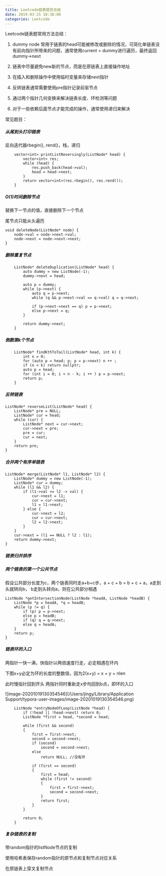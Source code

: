 ```yaml
---
title: Leetcode链表题目总结
date: 2019-03-25 10:38:08
categories: Leetcode
---
```


Leetcode链表题常用方法总结：

1. dummy node 常用于链表的head可能被修改或删除的情况，可简化单链表没有前向指针所带来的问题，通常使用current = dummy进行遍历，最终返回 dummy->next

   

2. 链表中尽量避免new新的节点，而是在原链表上直接操作地址

   

3. 在插入和删除操作中使用临时变量来存储next指针

   

4. 反转链表通常需要使用pre指针记录前驱节点

   

5. 通过两个指针几何变换来解决链表长度、环检测等问题

   

6. 对于一些依赖后面节点才能完成的操作，通常使用递归来解决



常见题目：

##### 从尾到头打印链表

反向迭代器rbegin(), rend()，栈，递归

```
    vector<int> printListReversingly(ListNode* head) {
        vector<int> res;
        while (head) {
            res.push_back(head->val);
            head = head->next;
        }
        return vector<int>(res.rbegin(), res.rend());
    }
```



##### O(1)时间删除节点

替换下一节点的值，直接删除下一个节点

尾节点只能从头遍历

```
void deleteNode(ListNode* node) {
	node->val = node->next->val;
	node->next = node->next->next;
}
```



##### 删除重复节点

```
    ListNode* deleteDuplication(ListNode* head) {
        auto dummy = new ListNode(-1);
        dummy->next = head;

        auto p = dummy;
        while (p->next) {
            auto q = p->next;
            while (q && p->next->val == q->val) q = q->next;

            if (p->next->next == q) p = p->next;
            else p->next = q;
        }

        return dummy->next;
    }
```



##### 倒数第k个节点

```
    ListNode* findKthToTail(ListNode* head, int k) {
        int n = 0;
        for (auto p = head; p; p = p->next) n ++ ;
        if (n < k) return nullptr;
        auto p = head;
        for (int i = 0; i < n - k; i ++ ) p = p->next;
        return p;
    }
```



##### 反转链表

```
ListNode* reverseList(ListNode* head) {
    ListNode* pre = NULL;
    ListNode* cur = head;
    while (cur) {
        ListNode* next = cur->next;
        cur->next = pre;
        pre = cur;
        cur = next;
    }
    return pre;
}
```

##### 合并两个有序单链表

```
ListNode* merge(ListNode* l1, ListNode* l2) {
    ListNode* dummy = new ListNode(-1);
    ListNode* cur = dummy;
    while (l1 && l2) {
        if (l1->val <= l2 -> val) {
            cur->next = l1;
            cur = cur->next;
            l1 = l1->next;
        } else {
            cur->next = l2;
            cur = cur->next;
            l2 = l2->next;
        }
    }
    cur->next = (l1 == NULL ? l2 : l1);
    return dummy->next;
}  
```

##### 链表归并排序



##### 两个链表的第一个公共节点

假设公共部分长度为c，两个链表同时走a+b+c步，a + c + b = b + c + a，a走到头就转向b， b走到头转向a，则在公共部分相遇

```
ListNode *getIntersectionNode(ListNode *headA, ListNode *headB) {
    ListNode *p = headA, *q = headB;
    while (p != q) {
        if (p) p = p->next;
        else p = headB;
        if (q) q = q->next;
        else q = headA;
    }
    return p;
}
```

##### 链表环的入口

两指针一快一满，快指针以两倍速度行走，必定相遇在环内

下图x+y必定为环的长度的整数倍，因为2(x+y) = x + y + nlen

此时慢指针回到开头 两指针同时重新走x步均回到b点，即环的入口

![image-20201019130354546](/Users/jingy/Library/Application Support/typora-user-images/image-20201019130354546.png)

```
    ListNode *entryNodeOfLoop(ListNode *head) {
        if (!head || !head->next) return 0;
        ListNode *first = head, *second = head;

        while (first && second)
        {
            first = first->next;
            second = second->next;
            if (second) 
            	second = second->next;
            else 
            	return NULL; //没有环

            if (first == second)
            {
                first = head;
                while (first != second)
                {
                    first = first->next;
                    second = second->next;
                }
                return first;
            }
        }

        return 0;
    }
```

##### 复杂链表的复制

带random指针的listNode节点的复制

使用哈希表保存random指针的原节点和复制节点对应关系

在原链表上穿叉复制节点

